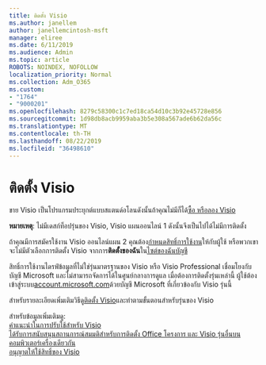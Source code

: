 ```yaml
---
title: ติดตั้ง Visio
ms.author: janellem
author: janellemcintosh-msft
manager: eliree
ms.date: 6/11/2019
ms.audience: Admin
ms.topic: article
ROBOTS: NOINDEX, NOFOLLOW
localization_priority: Normal
ms.collection: Adm_O365
ms.custom:
- "1764"
- "9000201"
ms.openlocfilehash: 8279c58300c1c7ed18ca54d10c3b92e45728e856
ms.sourcegitcommit: 1d98db8acb9959aba3b5e308a567ade6b62da56c
ms.translationtype: MT
ms.contentlocale: th-TH
ms.lasthandoff: 08/22/2019
ms.locfileid: "36498610"
---
```

# <a name="install-visio"></a>ติดตั้ง Visio

ขาย Visio เป็นโปรแกรมประยุกต์แบบสแตนด์อโลนดังนั้นถ้าคุณไม่มีก็ได้[ซื้อ หรือลอง Visio](https://products.office.com/visio) 

**หมายเหตุ**: ไม่มีเดสก์ท็อปรุ่นของ Visio, Visio แผนออนไลน์ 1 ดังนั้นจึงเป็นไปได้ไม่มีการติดตั้ง

ถ้าคุณมีการสมัครใช้งาน Visio ออนไลน์แผน 2 คุณต้อง[กำหนดสิทธิ์การใช้งาน](https://docs.microsoft.com/office365/admin/subscriptions-and-billing/assign-licenses-to-users?wt.mc_id=OfficeAdm_ClientDIA_Alchemy1764)ให้กับผู้ใช้ หรือพวกเขาจะไม่มีตัวเลือกการติดตั้ง Visio จากการ**ติดตั้งของฉัน**ใน[ไซต์ของฉันบัญชี](https://portal.office.com/account#installs) 

สิทธิ์การใช้งานไดรฟ์ข้อมูลที่ไม่ใช่รุ่นมาตรฐานของ Visio หรือ Visio Professional เชื่อมโยงกับบัญชี Microsoft และไม่สามารถจัดการได้ในศูนย์กลางการดูแล เมื่อต้องการติดตั้งรุ่นเหล่านี้ ผู้ใช้ต้องเข้าสู่ระบบ[account.microsoft.com](https://account.microsoft.com)ด้วยบัญชี Microsoft ที่เกี่ยวข้องกับ Visio รุ่นนี้

สำหรับรายละเอียดเพิ่มเติมวิธีดู[ติดตั้ง Visio](https://support.office.com/article/f98f21e3-aa02-4827-9167-ddab5b025710?wt.mc_id=OfficeAdm_ClientDIA_Alchemy1764)และทำตามขั้นตอนสำหรับรุ่นของ Visio

สำหรับข้อมูลเพิ่มเติมดู:<br>
[คำแนะนำในการปรับใช้สำหรับ Visio](https://docs.microsoft.com/deployoffice/deployment-guide-for-visio)<br>
[ได้รับการสนับสนุนสถานการณ์สมมติสำหรับการติดตั้ง Office โครงการ และ Visio รุ่นอื่นบนคอมพิวเตอร์เครื่องเดียวกัน](https://docs.microsoft.com/deployoffice/install-different-office-visio-and-project-versions-on-the-same-computer)<br>
[อนุญาตให้ใช้สิทธิ์ของ Visio](https://products.office.com/visio/microsoft-visio-volume-licensing-visio-for-multiple-users)